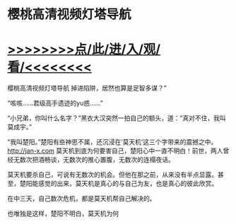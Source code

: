 # 樱桃高清视频灯塔导航

# <a href="https://github.com/dangole/dfs/issues/1">>>>>>>>>点/此/进/入/观/看/<<<<<<<<</a>

樱桃高清视频灯塔导航
掉进陷阱，居然也算是足智多谋？”

“咳咳……君级高手遗迹的yu惑……”

“小兄弟，你叫什么名字？”黑衣大汉突然一拍自己的额头，道：“真对不住，我叫莫成宇。”

“我叫楚阳。”楚阳有些神思不属，还沉浸在‘莫天机’这三个字带来的震撼之中。
http://jan-x.com
莫天机到底为何要害自己，楚阳心中一直不明白！前世，两人曾经无数次把酒畅谈，无数次的推心置腹，无数次的连榻夜话。

莫天机要杀自己，可说有无数次的机会。但他在那之前，从来没有半点显露。甚至，楚阳能感觉的出来，莫天机是真心的与自己为友，也是真心的彼此欣赏。

在中三天，自己数次危机，都是莫天机帮自己解决的。

也唯独是这样，楚阳不明白，莫天机为何
